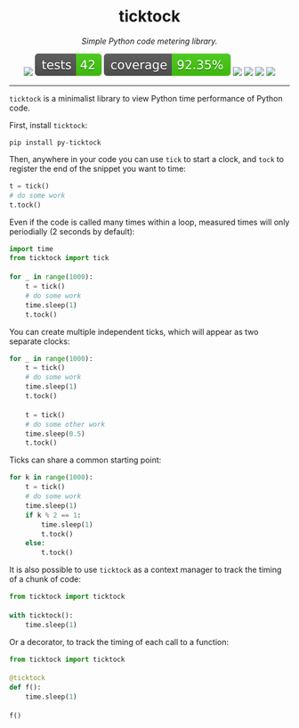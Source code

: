 </p>
<h1 align="center"> ticktock </h1>
<p align="center">
  <em>Simple Python code metering library.</em>
</p>

<p align="center">
  <a href="https://github.com/victorbenichoux/ticktock/actions?query=branch%3Amain+"><img src="https://img.shields.io/github/workflow/status/victorbenichoux/ticktock/CI/main" /></a>
  <a href="https://github.com/victorbenichoux/ticktock/actions/workflows/main.yml?query=branch%3Amain+"><img src="badges/tests.svg" /></a>
  <a href="https://clustree.github.io/modelkit/coverage/index.html"><img src="badges/coverage.svg" /></a>
  <a href="https://pypi.org/project/modelkit/"><img src="https://img.shields.io/pypi/v/modelkit" /></a>
  <a href="https://pypi.org/project/modelkit/"><img src="https://img.shields.io/pypi/pyversions/modelkit" /></a>
  <a href="https://clustree.github.io/modelkit/index.html"><img src="https://img.shields.io/badge/docs-latest-blue" /></a>
  <a href="https://github.com/victorbenichoux/ticktock/blob/main/LICENSE"><img src="https://img.shields.io/github/license/victorbenichoux/ticktock" /></a>
</p>

---
`ticktock` is a minimalist library to view Python time performance of Python code.

First, install `ticktock`:
```
pip install py-ticktock
```

Then, anywhere in your code you can use `tick` to start a clock, and `tock` to register the end of the snippet you want to time:

```python
t = tick()
# do some work
t.tock()
```

Even if the code is called many times within a loop, measured times will only periodially (2 seconds by default):

```python
import time
from ticktock import tick

for _ in range(1000):
    t = tick()
    # do some work
    time.sleep(1)
    t.tock()
```

You can create multiple independent ticks, which will appear as two separate clocks:

```python
for _ in range(1000):
    t = tick()
    # do some work
    time.sleep(1)
    t.tock()

    t = tick()
    # do some other work
    time.sleep(0.5)
    t.tock()
```

Ticks can share a common starting point:

```python
for k in range(1000):
    t = tick()
    # do some work
    time.sleep(1)
    if k % 2 == 1:
        time.sleep(1)
        t.tock()
    else:
        t.tock()
```

It is also possible to use `ticktock` as a context manager to track the timing of a chunk of code:

```python
from ticktock import ticktock

with ticktock():
    time.sleep(1)
```

Or a decorator, to track the timing of each call to a function:

```python
from ticktock import ticktock

@ticktock
def f():
    time.sleep(1)

f()
```
